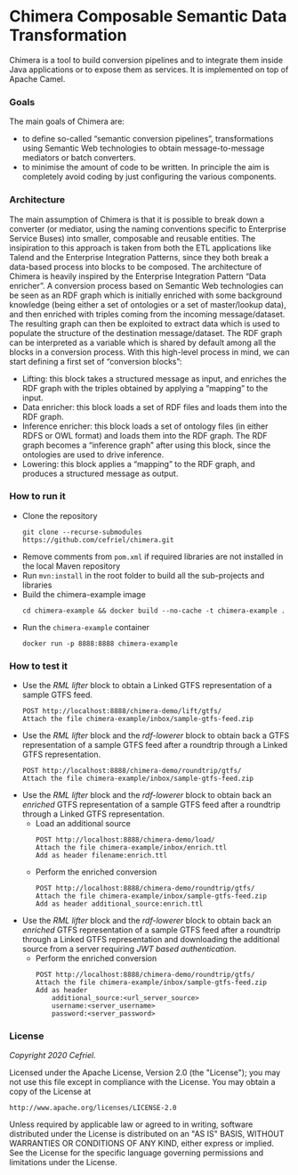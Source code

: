 Chimera Composable Semantic Data Transformation
===
Chimera is a tool to build conversion pipelines and to integrate them inside Java applications or to expose them as services. It is implemented on top of Apache Camel.

### Goals
The main goals of Chimera are:
* to define so-called “semantic conversion pipelines”, transformations using Semantic Web technologies to obtain message-to-message mediators or batch converters.
* to minimise the amount of code to be written. In principle the aim is completely avoid coding by just configuring the various components.

### Architecture
The main assumption of Chimera is that it is possible to break down a converter (or mediator, using the naming conventions specific to Enterprise Service Buses) into smaller, composable and reusable entities. The insipiration to this approach is taken from both the ETL applications like Talend and the Enterprise Integration Patterns, since they both break a data-based process into blocks to be composed.
The architecture of Chimera is heavily inspired by the Enterprise Integration Pattern “Data enricher”. A conversion process based on Semantic Web technologies can be seen as an RDF graph which is initially enriched with some background knowledge (being either a set of ontologies or a set of master/lookup data), and then enriched with triples coming from the incoming message/dataset. The resulting graph can then be exploited to extract data which is used to populate the structure of the destination message/dataset. The RDF graph can be interpreted as a variable which is shared by default among all the blocks in a conversion process.
With this high-level process in mind, we can start defining a first set of “conversion blocks”:
* Lifting: this block takes a structured message as input, and enriches the RDF graph with the triples obtained by applying a “mapping” to the input.
* Data enricher: this block loads a set of RDF files and loads them into the RDF graph.
* Inference enricher: this block loads a set of ontology files (in either RDFS or OWL format) and loads them into the RDF graph. The RDF graph becomes a “inference graph” after using this block, since the ontologies are used to drive inference.
* Lowering: this block applies a “mapping” to the RDF graph, and produces a structured message as output.




### How to run it
- Clone the repository
    ```
    git clone --recurse-submodules https://github.com/cefriel/chimera.git
    ```
- Remove comments from `pom.xml` if required libraries are not installed in the local Maven repository
- Run `mvn:install` in the root folder to build all the sub-projects and libraries
- Build the chimera-example image
    ```
    cd chimera-example && docker build --no-cache -t chimera-example .
    ```
- Run the `chimera-example` container
    ```
    docker run -p 8888:8888 chimera-example
    ```
### How to test it
- Use the _RML lifter_ block to obtain a Linked GTFS representation of a sample GTFS feed.
    ```
    POST http://localhost:8888/chimera-demo/lift/gtfs/ 
    Attach the file chimera-example/inbox/sample-gtfs-feed.zip
    ```
- Use the _RML lifter_ block and the _rdf-lowerer_ block to obtain back a GTFS representation of a sample GTFS feed after a roundtrip through a Linked GTFS representation.
    ```
    POST http://localhost:8888/chimera-demo/roundtrip/gtfs/ 
    Attach the file chimera-example/inbox/sample-gtfs-feed.zip
    ```
- Use the _RML lifter_ block and the _rdf-lowerer_ block to obtain back an _enriched_ GTFS representation of a sample GTFS feed after a roundtrip through a Linked GTFS representation.
    - Load an additional source
        ```
        POST http://localhost:8888/chimera-demo/load/ 
        Attach the file chimera-example/inbox/enrich.ttl
        Add as header filename:enrich.ttl
        ```
    - Perform the enriched conversion
        ```
        POST http://localhost:8888/chimera-demo/roundtrip/gtfs/ 
        Attach the file chimera-example/inbox/sample-gtfs-feed.zip
        Add as header additional_source:enrich.ttl
        ```
- Use the _RML lifter_ block and the _rdf-lowerer_ block to obtain back an _enriched_ GTFS representation of a sample GTFS feed after a roundtrip through a Linked GTFS representation and downloading the additional source from a server requiring _JWT based authentication_.
    - Perform the enriched conversion
        ```
        POST http://localhost:8888/chimera-demo/roundtrip/gtfs/ 
        Attach the file chimera-example/inbox/sample-gtfs-feed.zip
        Add as header 
            additional_source:<url_server_source>
            username:<server_username>
            password:<server_password>
        ```

### License

_Copyright 2020 Cefriel._

Licensed under the Apache License, Version 2.0 (the "License");
you may not use this file except in compliance with the License.
You may obtain a copy of the License at

    http://www.apache.org/licenses/LICENSE-2.0

Unless required by applicable law or agreed to in writing, software
distributed under the License is distributed on an "AS IS" BASIS,
WITHOUT WARRANTIES OR CONDITIONS OF ANY KIND, either express or implied.
See the License for the specific language governing permissions and
limitations under the License.
